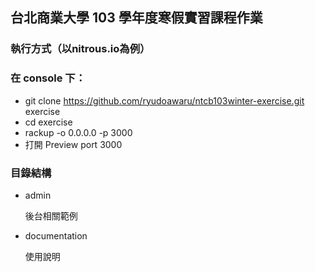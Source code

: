 ## 台北商業大學 103 學年度寒假實習課程作業


### 執行方式（以nitrous.io為例）

### 在 console 下：

- git clone https://github.com/ryudoawaru/ntcb103winter-exercise.git exercise
- cd exercise
- rackup -o 0.0.0.0 -p 3000
- 打開 Preview port 3000

### 目錄結構

- admin

	後台相關範例

- documentation

	使用說明





